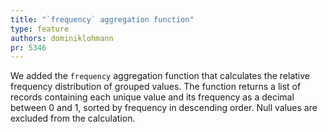 ```yaml
---
title: "`frequency` aggregation function"
type: feature
authors: dominiklohmann
pr: 5346
---
```


We added the `frequency` aggregation function that calculates the relative
frequency distribution of grouped values. The function returns a list of records
containing each unique value and its frequency as a decimal between 0 and 1,
sorted by frequency in descending order. Null values are excluded from the
calculation.
